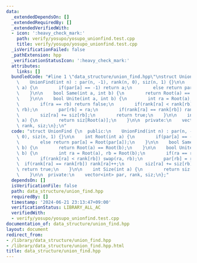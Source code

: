 ```yaml
---
data:
  _extendedDependsOn: []
  _extendedRequiredBy: []
  _extendedVerifiedWith:
  - icon: ':heavy_check_mark:'
    path: verify/yosupo/yosupo_unionfind.test.cpp
    title: verify/yosupo/yosupo_unionfind.test.cpp
  _isVerificationFailed: false
  _pathExtension: hpp
  _verificationStatusIcon: ':heavy_check_mark:'
  attributes:
    links: []
  bundledCode: "#line 1 \"data_structure/union_find.hpp\"\nstruct UnionFind {\n  public:\n\
    \    UnionFind(int n) : par(n, -1), rank(n, 0), siz(n, 1) {}\n\n    int Root(int\
    \ a) {\n        if(par[a] == -1) return a;\n        else return par[a] = Root(par[a]);\n\
    \    }\n\n    bool Same(int a, int b) {\n        return Root(a) == Root(b);\n\
    \    }\n\n    bool Unite(int a, int b) {\n        int ra = Root(a), rb = Root(b);\n\
    \        if(ra == rb) return false;\n        if(rank[ra] < rank[rb]) swap(ra,\
    \ rb);\n        par[rb] = ra;\n        if(rank[ra] == rank[rb]) rank[ra]++;\n\
    \        siz[ra] += siz[rb];\n        return true;\n    }\n\n    int Size(int\
    \ a) {\n        return siz[Root(a)];\n    }\n\n  private:\n    vector<int> par,\
    \ rank, siz;\n};\n"
  code: "struct UnionFind {\n  public:\n    UnionFind(int n) : par(n, -1), rank(n,\
    \ 0), siz(n, 1) {}\n\n    int Root(int a) {\n        if(par[a] == -1) return a;\n\
    \        else return par[a] = Root(par[a]);\n    }\n\n    bool Same(int a, int\
    \ b) {\n        return Root(a) == Root(b);\n    }\n\n    bool Unite(int a, int\
    \ b) {\n        int ra = Root(a), rb = Root(b);\n        if(ra == rb) return false;\n\
    \        if(rank[ra] < rank[rb]) swap(ra, rb);\n        par[rb] = ra;\n      \
    \  if(rank[ra] == rank[rb]) rank[ra]++;\n        siz[ra] += siz[rb];\n       \
    \ return true;\n    }\n\n    int Size(int a) {\n        return siz[Root(a)];\n\
    \    }\n\n  private:\n    vector<int> par, rank, siz;\n};"
  dependsOn: []
  isVerificationFile: false
  path: data_structure/union_find.hpp
  requiredBy: []
  timestamp: '2024-06-21 23:13:47+09:00'
  verificationStatus: LIBRARY_ALL_AC
  verifiedWith:
  - verify/yosupo/yosupo_unionfind.test.cpp
documentation_of: data_structure/union_find.hpp
layout: document
redirect_from:
- /library/data_structure/union_find.hpp
- /library/data_structure/union_find.hpp.html
title: data_structure/union_find.hpp
---
```

